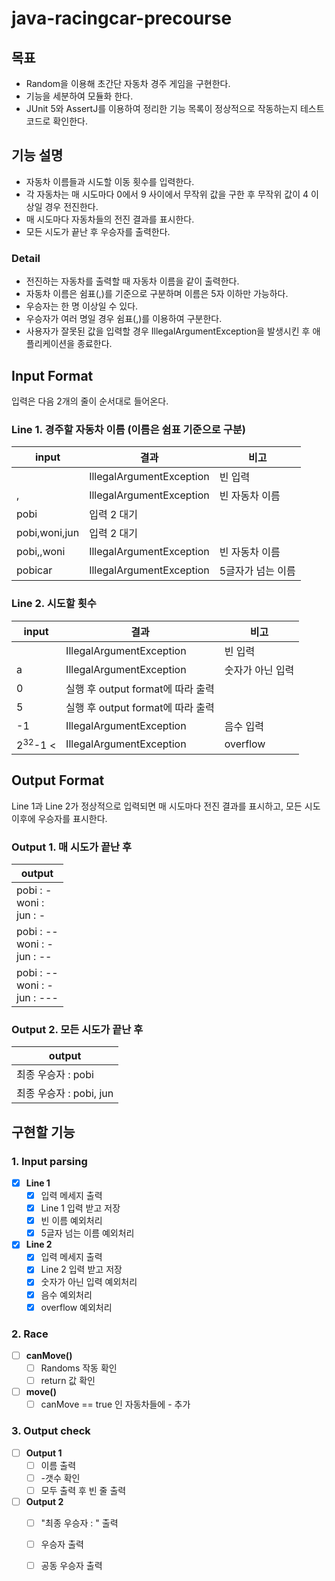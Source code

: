# java-racingcar-precourse

## 목표
- Random을 이용해 초간단 자동차 경주 게임을 구현한다.
- 기능을 세분하여 모듈화 한다.
- JUnit 5와 AssertJ를 이용하여 정리한 기능 목록이 정상적으로 작동하는지 테스트 코드로 확인한다.

## 기능 설명
- 자동차 이름들과 시도할 이동 횟수를 입력한다.
- 각 자동차는 매 시도마다 0에서 9 사이에서 무작위 값을 구한 후 무작위 값이 4 이상일 경우 전진한다.
- 매 시도마다 자동차들의 전진 결과를 표시한다. 
- 모든 시도가 끝난 후 우승자를 출력한다.

### Detail
- 전진하는 자동차를 출력할 때 자동차 이름을 같이 출력한다.
- 자동차 이름은 쉼표(,)를 기준으로 구분하며 이름은 5자 이하만 가능하다.
- 우승자는 한 명 이상일 수 있다.
- 우승자가 여러 명일 경우 쉼표(,)를 이용하여 구분한다.
- 사용자가 잘못된 값을 입력할 경우 IllegalArgumentException을 발생시킨 후 애플리케이션을 종료한다.

##  Input Format
입력은 다음 2개의 줄이 순서대로 들어온다.
### Line 1. 경주할 자동차 이름 (이름은 쉼표 기준으로 구분)
| input        | 결과                       | 비고         | 
|--------------|--------------------------|------------|
|              | IllegalArgumentException | 빈 입력       |
| ,            | IllegalArgumentException | 빈 자동차 이름   |
| pobi         | 입력 2 대기                  |            |
| pobi,woni,jun | 입력 2 대기                  |            |
| pobi,,woni   | IllegalArgumentException | 빈 자동차 이름   |
| pobicar      | IllegalArgumentException | 5글자가 넘는 이름 |

### Line 2. 시도할 횟수
| input              | 결과                        | 비고       | 
|--------------------|---------------------------|----------|
|                    | IllegalArgumentException  | 빈 입력     |
| a                  | IllegalArgumentException  | 숫자가 아닌 입력 |
| 0                  | 실행 후 output format에 따라 출력 |          |
| 5                  | 실행 후 output format에 따라 출력 |          |
| -1                 | IllegalArgumentException | 음수 입력    |
| 2<sup>32</sup>-1 < | IllegalArgumentException | overflow |


## Output Format
Line 1과 Line 2가 정상적으로 입력되면 매 시도마다 전진 결과를 표시하고, 모든 시도 이후에 우승자를 표시한다.
### Output 1. 매 시도가 끝난 후
| output                                 |
|----------------------------------------|
| pobi : - <br> woni : <br> jun : -      |
| pobi : -- <br> woni : - <br> jun : --  |
| pobi : -- <br> woni : - <br> jun : --- |

### Output 2. 모든 시도가 끝난 후
| output                            |
|-----------------------------------|
| 최종 우승자 : pobi      |
| 최종 우승자 : pobi, jun |

## 구현할 기능
### 1. Input parsing
- [x] **Line 1**
  - [x] 입력 메세지 출력
  - [x] Line 1 입력 받고 저장
  - [x] 빈 이름 예외처리
  - [x] 5글자 넘는 이름 예외처리
- [x] **Line 2**
  - [x] 입력 메세지 출력
  - [x] Line 2 입력 받고 저장
  - [x] 숫자가 아닌 입력 예외처리
  - [x] 음수 예외처리
  - [x] overflow 예외처리
  
### 2. Race
- [ ] **canMove()**
  - [ ] Randoms 작동 확인
  - [ ] return 값 확인
- [ ] **move()**
  - [ ] canMove == true 인 자동차들에 - 추가

### 3. Output check
- [ ] **Output 1**
  - [ ] 이름 출력
  - [ ] \-갯수 확인
  - [ ] 모두 출력 후 빈 줄 출력
- [ ] **Output 2**
  - [ ] "최종 우승자 : " 출력
  - [ ] 우승자 출력
  - [ ] 공동 우승자 출력

